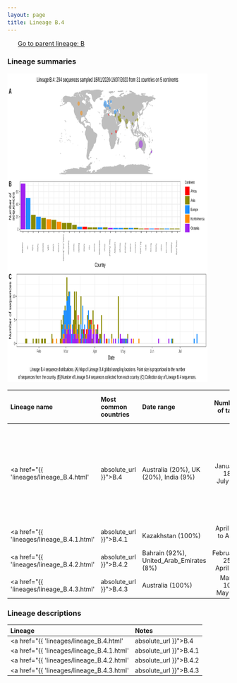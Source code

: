 ```yaml
---
layout: page
title: Lineage B.4
---
```




<p>
<ul class="actions small">
	 <a href="{{ 'lineages/lineage_B.html' | absolute_url }}" class="button special fit">Go to parent lineage: B</a>
</ul>
</p>
<h3> Lineage summaries</h3>

<img src="../assets/images/B.4.svg" alt="B.4 lineage summary figure" width="90%" height="700px" />


| Lineage name | Most common countries | Date range | Number of taxa |  Days since last sampling | Known Travel | Recall value |
|:-----|:-----|:-------|-------:|-------:|:---------|--------:|
| <a href="{{ 'lineages/lineage_B.4.html' | absolute_url }}">B.4</a> | Australia (20%), UK (20%), India (9%) | January 18 to July 19 | 249 | Iran to Canada, Lebanon, Turkey, Pakistan, New_Zealand, Germany, Australia (8), UK to Lebanon (1), Italy to China (1), France to China (1) | 0.94 |
| <a href="{{ 'lineages/lineage_B.4.1.html' | absolute_url }}">B.4.1</a> | Kazakhstan (100%) | April 19 to April 26 | 10 |  | 1.0 |
| <a href="{{ 'lineages/lineage_B.4.2.html' | absolute_url }}">B.4.2</a> | Bahrain (92%), United_Arab_Emirates (8%) | February 25 to April 08 | 13 |  | 1.0 |
| <a href="{{ 'lineages/lineage_B.4.3.html' | absolute_url }}">B.4.3</a> | Australia (100%) | March 10 to May 10 | 22 |  | 1.0 |

<h3>Lineage descriptions</h3>

| Lineage | Notes |
|:-----|:-----|
| <a href="{{ 'lineages/lineage_B.4.html' | absolute_url }}">B.4</a> | Iran lineage, many sequences we have of this lineage are associated with travel histories from Iran. Significant number of sequences from the UAE, Kenya and Australia |
| <a href="{{ 'lineages/lineage_B.4.1.html' | absolute_url }}">B.4.1</a> | A small lineage from Kazakhstan within the B.4 diversity  |
| <a href="{{ 'lineages/lineage_B.4.2.html' | absolute_url }}">B.4.2</a> | A lineage with mostly sequences from Bahrein |
| <a href="{{ 'lineages/lineage_B.4.3.html' | absolute_url }}">B.4.3</a> | Australian lineage nested within the diversity of B.4 |

